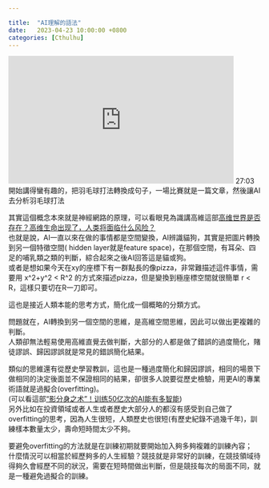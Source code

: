```yaml
---

title:  "AI理解的語法"
date:   2023-04-23 10:00:00 +0800
categories: [Cthulhu]
---
```


<iframe width="450" height="255" src="https://www.youtube.com/embed/mxQCn519srw" title="YouTube video player" frameborder="0" ></iframe>  
27:03開始講得蠻有趣的，把羽毛球打法轉換成句子，一場比賽就是一篇文章，然後讓AI去分析羽毛球打法

其實這個概念本來就是神經網路的原理，可以看眼見為識講高維這部[高维世界是否存在？高维生命出现了，人类将面临什么风险？](https://www.youtube.com/watch?v=BtTXmwdsgpo)  
也就是說，AI一直以來在做的事情都是空間變換，AI辨識貓狗，其實是把圖片轉換到另一個特徵空間( hidden layer就是feature space)，在那個空間，有耳朵、四足的哺乳類之類的判斷，綜合起來之後AI回答這是貓或狗。  
或者是想如果今天在xy的座標下有一群點長的像pizza，非常難描述這件事情，需要用 x^2+y^2 < R^2 的方式來描述pizza，但是變換到極座標空間就很簡單 r < R，這樣只要切在R一刀即可。  

這也是接近人類本能的思考方式，簡化成一個概略的分類方式。  

問題就在，AI轉換到另一個空間的思維，是高維空間思維，因此可以做出更複雜的判斷。  
人類卻無法輕易使用高維直覺去做判斷，大部分的人都是做了錯誤的過度簡化，賭徒謬誤、歸因謬誤就是常見的錯誤簡化結果。 

類似的思維還有從歷史學習教訓，這也是一種過度簡化和歸因謬誤，相同的場景下做相同的決定後面並不保證相同的結果，卻很多人說要從歷史檢驗，用更AI的專業術語就是過擬合(overfitting)。  
(可以看這部[“影分身之术”！训练50亿次的AI能有多智能](https://youtu.be/AJ1TR28KNqY))  
另外比如在投資領域或者人生或者歷史大部分人的都沒有感受到自己做了overfitting的思考，因為人生很短，人類歷史也很短(有歷史紀錄不過幾千年)，訓練樣本數量太少，壽命短時間太少不夠。  

要避免overfitting的方法就是在訓練初期就要開始加入夠多夠複雜的訓練內容；  
什麼情況可以相當於經歷夠多的人生經驗？競技就是非常好的訓練，在競技領域待得夠久會經歷不同的狀況，需要在短時間做出判斷，但是競技每次的局面不同，就是一種避免過擬合的訓練。